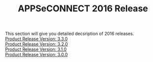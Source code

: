 ﻿---
title: " APPSeCONNECT 2016 Release"
toc: true
tag: developers
category: "release-notes"
menus: 
    AECreleasenotes:
        title: "2016"
        weight: 6
        icon: fa fa-wpexplorer
        identifier: 2016Release
---


This section will give you detailed decsription of 2016 releases.  
[Product Release Version: 3.3.0](/release-notes/2016-Q4/)    
[Product Release Version: 3.2.0](/release-notes/2016-Q3/)  
[Product Release Version: 3.1.0](/release-notes/2016-Q2/)  
[Product Release Version: 3.0.0](/release-notes/2016-Q1/)  

